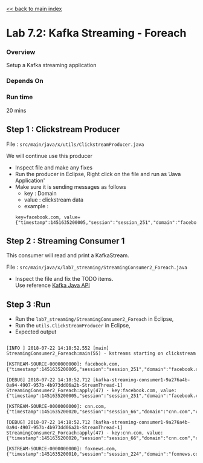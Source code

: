 <link rel='stylesheet' href='../assets/css/main.css'/>

[<< back to main index](../README.md)

# Lab 7.2: Kafka Streaming - Foreach

### Overview
Setup a Kafka streaming application

### Depends On

### Run time
20 mins


## Step 1 : Clickstream Producer
File : `src/main/java/x/utils/ClickstreamProducer.java`  

We will  continue use this producer
* Inspect file and make any fixes
* Run the producer in Eclipse, Right click on the file and run as 'Java Application'
* Make sure it is sending messages as follows
  - key : Domain
  - value : clickstream data
  - example  :
  ```
  key=facebook.com, value={"timestamp":1451635200005,"session":"session_251","domain":"facebook.com","cost":91,"user":"user_16","campaign":"campaign_5","ip":"ip_67","action":"clicked"}
  ```

## Step 2 :  Streaming Consumer 1
This consumer will read and print a KafkaStream.

File : `src/main/java/x/lab7_streaming/StreamingConsumer2_Foreach.java`

* Inspect the file and fix the TODO items.  
Use reference [Kafka Java API](https://kafka.apache.org/0102/javadoc/index.html)



## Step 3 :Run
* Run the `lab7_streaming/StreamingConsumer2_Foreach` in Eclipse,
* Run the `utils.ClickStreamProducer` in Eclipse,
* Expected output

```console

[INFO ] 2018-07-22 14:18:52.552 [main] StreamingConsumer2_Foreach:main(55) - kstreams starting on clickstream

[KSTREAM-SOURCE-0000000000]: facebook.com, {"timestamp":1451635200005,"session":"session_251","domain":"facebook.com","cost":91,"user":"user_16","campaign":"campaign_5","ip":"ip_67","action":"clicked"}

[DEBUG] 2018-07-22 14:18:52.712 [kafka-streaming-consumer1-9a276a4b-0a94-4907-957b-4b973dd06a2b-StreamThread-1] StreamingConsumer2_Foreach:apply(47) - key:facebook.com, value:{"timestamp":1451635200005,"session":"session_251","domain":"facebook.com","cost":91,"user":"user_16","campaign":"campaign_5","ip":"ip_67","action":"clicked"}

[KSTREAM-SOURCE-0000000000]: cnn.com, {"timestamp":1451635200020,"session":"session_66","domain":"cnn.com","cost":31,"user":"user_29","campaign":"campaign_3","ip":"ip_49","action":"blocked"}

[DEBUG] 2018-07-22 14:18:52.712 [kafka-streaming-consumer1-9a276a4b-0a94-4907-957b-4b973dd06a2b-StreamThread-1] StreamingConsumer2_Foreach:apply(47) - key:cnn.com, value:{"timestamp":1451635200020,"session":"session_66","domain":"cnn.com","cost":31,"user":"user_29","campaign":"campaign_3","ip":"ip_49","action":"blocked"}

[KSTREAM-SOURCE-0000000000]: foxnews.com, {"timestamp":1451635200010,"session":"session_224","domain":"foxnews.com","cost":17,"user":"user_89","campaign":"campaign_4","ip":"ip_57","action":"viewed"}

```
